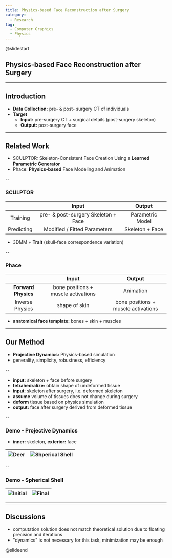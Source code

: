 ```yaml
---
title: Physics-based Face Reconstruction after Surgery
category:
  - Research
tag:
  - Computer Graphics
  - Physics
---
```


@slidestart

## Physics-based Face Reconstruction after Surgery

---

## Introduction

- **Data Collection:** pre- & post- surgery CT of individuals
- **Target**
  - **Input:** pre-surgery CT + surgical details (post-surgery skeleton)
  - **Output:** post-surgery face

---

## Related Work

- SCULPTOR: Skeleton-Consistent Face Creation Using a **Learned Parametric Generator**
- Phace: **Physics-based** Face Modeling and Animation

--

### SCULPTOR

|            |                Input                |      Output      |
| :--------: | :---------------------------------: | :--------------: |
|  Training  | pre- & post-surgery Skeleton + Face | Parametric Model |
| Predicting |    Modified / Fitted Parameters     | Skeleton + Face  |

- 3DMM + **Trait** (skull-face correspondence variation)

--

### Phace

|                     |                Input                |               Output                |
| :-----------------: | :---------------------------------: | :---------------------------------: |
| **Forward Physics** | bone positions + muscle activations |              Animation              |
|   Inverse Physics   |            shape of skin            | bone positions + muscle activations |

- **anatomical face template:** bones + skin + muscles

---

## Our Method

- **Projective Dynamics:** Physics-based simulation
- generality, simplicity, robustness, efficiency

--

- **input:** skeleton + face before surgery
- **tetrahedralize:** obtain shape of undeformed tissue
- **input**: skeleton after surgery, i.e. deformed skeleton
- **assume** volume of tissues does not change during surgery
- **deform** tissue based on physics simulation
- **output:** face after surgery derived from deformed tissue

--

### Demo - Projective Dynamics

- **inner:** skeleton, **exterior:** face

| <img  alt="Deer" src="https://cdn.liblaf.me/img/2023/05/29/2023-05-29-22-16-11.gif" style="max-height: 400px"/> | <img alt="Shperical Shell" src="https://cdn.liblaf.me/img/2023/05/29/2023-05-29-22-16-51.gif" style="max-height: 400px" /> |
| :-------------------------------------------------------------------------------------------------------------: | :------------------------------------------------------------------------------------------------------------------------: |

--

### Demo - Spherical Shell

| ![Initial](https://cdn.liblaf.me/img/2023/05/29/2023-05-29-22-17-04.png) | ![Final](https://cdn.liblaf.me/img/2023/05/29/2023-05-29-22-17-15.png) |
| :----------------------------------------------------------------------: | :--------------------------------------------------------------------: |

---

## Discussions

- computation solution does not match theoretical solution due to floating precision and iterations
- "dynamics" is not necessary for this task, minimization may be enough

@slideend
